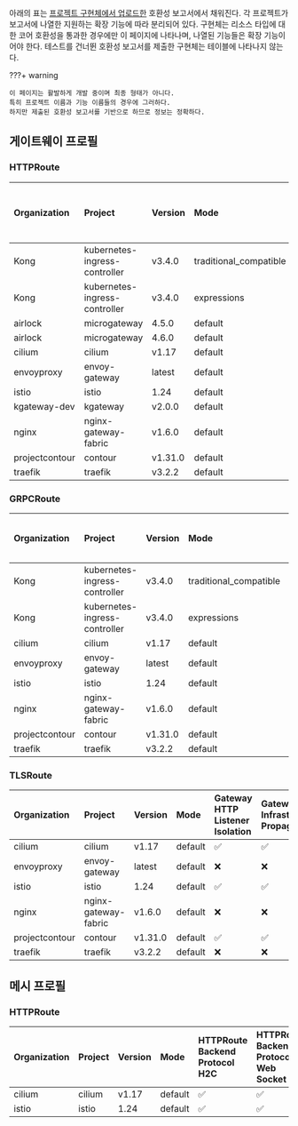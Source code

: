 
아래의 표는 [프로젝트 구현체에서 업로드한](https://github.com/kubernetes-sigs/gateway-api/tree/main/conformance/reports) 호환성 보고서에서 채워진다. 각 프로젝트가 보고서에 나열한 지원하는 확장 기능에 따라 분리되어 있다.
구현체는 리소스 타입에 대한 코어 호환성을 통과한 경우에만 이 페이지에 나타나며, 나열된 기능들은 확장 기능이어야 한다. 테스트를 건너뛴 호환성 보고서를 제출한 구현체는 테이블에 나타나지 않는다.



???+ warning


    이 페이지는 활발하게 개발 중이며 최종 형태가 아니다.
    특히 프로젝트 이름과 기능 이름들의 경우에 그러하다.
    하지만 제출된 호환성 보고서를 기반으로 하므로 정보는 정확하다.


## 게이트웨이 프로필

### HTTPRoute

| Organization   | Project                       | Version   | Mode                   | HTTPRoute Host Rewrite   | HTTPRoute Path Rewrite   | HTTPRoute Response Header Modification   | HTTPRoute Method Matching   | HTTPRoute Query Param Matching   | Gateway Infrastructure Propagation   | Gateway Port 8080   | HTTPRoute Backend Protocol H2C   | HTTPRoute Backend Protocol Web Socket   | HTTPRoute Backend Timeout   | HTTPRoute Destination Port Matching   | HTTPRoute Parent Ref Port   | HTTPRoute Port Redirect   | HTTPRoute Request Timeout   | HTTPRoute Scheme Redirect   | HTTPRoute Path Redirect   | Gateway HTTP Listener Isolation   | Gateway Static Addresses   | HTTPRoute Backend Request Header Modification   | HTTPRoute Request Mirror   | HTTPRoute Request Multiple Mirrors   |
|:---------------|:------------------------------|:----------|:-----------------------|:-------------------------|:-------------------------|:-----------------------------------------|:----------------------------|:---------------------------------|:-------------------------------------|:--------------------|:---------------------------------|:----------------------------------------|:----------------------------|:--------------------------------------|:----------------------------|:--------------------------|:----------------------------|:----------------------------|:--------------------------|:----------------------------------|:---------------------------|:------------------------------------------------|:---------------------------|:-------------------------------------|
| Kong           | kubernetes-ingress-controller | v3.4.0    | traditional_compatible | :white_check_mark:       | :white_check_mark:       | :white_check_mark:                       | :white_check_mark:          | :white_check_mark:               | :x:                                  | :x:                 | :x:                              | :x:                                     | :x:                         | :x:                                   | :x:                         | :x:                       | :x:                         | :x:                         | :x:                       | :x:                               | :x:                        | :x:                                             | :x:                        | :x:                                  |
| Kong           | kubernetes-ingress-controller | v3.4.0    | expressions            | :white_check_mark:       | :white_check_mark:       | :white_check_mark:                       | :white_check_mark:          | :white_check_mark:               | :x:                                  | :x:                 | :x:                              | :x:                                     | :x:                         | :x:                                   | :x:                         | :x:                       | :x:                         | :x:                         | :x:                       | :x:                               | :x:                        | :x:                                             | :x:                        | :x:                                  |
| airlock        | microgateway                  | 4.5.0     | default                | :white_check_mark:       | :white_check_mark:       | :white_check_mark:                       | :white_check_mark:          | :white_check_mark:               | :white_check_mark:                   | :white_check_mark:  | :white_check_mark:               | :white_check_mark:                      | :white_check_mark:          | :white_check_mark:                    | :white_check_mark:          | :white_check_mark:        | :white_check_mark:          | :white_check_mark:          | :white_check_mark:        | :x:                               | :x:                        | :x:                                             | :x:                        | :x:                                  |
| airlock        | microgateway                  | 4.6.0     | default                | :white_check_mark:       | :white_check_mark:       | :white_check_mark:                       | :white_check_mark:          | :white_check_mark:               | :white_check_mark:                   | :white_check_mark:  | :white_check_mark:               | :white_check_mark:                      | :white_check_mark:          | :white_check_mark:                    | :white_check_mark:          | :white_check_mark:        | :white_check_mark:          | :white_check_mark:          | :white_check_mark:        | :x:                               | :x:                        | :x:                                             | :x:                        | :x:                                  |
| cilium         | cilium                        | v1.17     | default                | :white_check_mark:       | :white_check_mark:       | :white_check_mark:                       | :white_check_mark:          | :white_check_mark:               | :white_check_mark:                   | :white_check_mark:  | :white_check_mark:               | :white_check_mark:                      | :white_check_mark:          | :white_check_mark:                    | :x:                         | :white_check_mark:        | :white_check_mark:          | :white_check_mark:          | :white_check_mark:        | :white_check_mark:                | :white_check_mark:         | :white_check_mark:                              | :white_check_mark:         | :white_check_mark:                   |
| envoyproxy     | envoy-gateway                 | latest    | default                | :white_check_mark:       | :white_check_mark:       | :white_check_mark:                       | :white_check_mark:          | :white_check_mark:               | :x:                                  | :white_check_mark:  | :white_check_mark:               | :white_check_mark:                      | :white_check_mark:          | :white_check_mark:                    | :white_check_mark:          | :white_check_mark:        | :white_check_mark:          | :white_check_mark:          | :white_check_mark:        | :white_check_mark:                | :x:                        | :white_check_mark:                              | :white_check_mark:         | :white_check_mark:                   |
| istio          | istio                         | 1.24      | default                | :white_check_mark:       | :white_check_mark:       | :white_check_mark:                       | :white_check_mark:          | :white_check_mark:               | :white_check_mark:                   | :white_check_mark:  | :white_check_mark:               | :white_check_mark:                      | :white_check_mark:          | :white_check_mark:                    | :white_check_mark:          | :white_check_mark:        | :white_check_mark:          | :white_check_mark:          | :white_check_mark:        | :white_check_mark:                | :white_check_mark:         | :white_check_mark:                              | :white_check_mark:         | :white_check_mark:                   |
| kgateway-dev   | kgateway                      | v2.0.0    | default                | :white_check_mark:       | :white_check_mark:       | :white_check_mark:                       | :white_check_mark:          | :white_check_mark:               | :x:                                  | :x:                 | :white_check_mark:               | :x:                                     | :x:                         | :x:                                   | :x:                         | :white_check_mark:        | :x:                         | :white_check_mark:          | :white_check_mark:        | :x:                               | :x:                        | :x:                                             | :white_check_mark:         | :x:                                  |
| nginx          | nginx-gateway-fabric          | v1.6.0    | default                | :white_check_mark:       | :white_check_mark:       | :white_check_mark:                       | :white_check_mark:          | :white_check_mark:               | :x:                                  | :white_check_mark:  | :x:                              | :x:                                     | :x:                         | :x:                                   | :x:                         | :white_check_mark:        | :x:                         | :white_check_mark:          | :white_check_mark:        | :x:                               | :x:                        | :x:                                             | :x:                        | :x:                                  |
| projectcontour | contour                       | v1.31.0   | default                | :white_check_mark:       | :white_check_mark:       | :white_check_mark:                       | :white_check_mark:          | :white_check_mark:               | :white_check_mark:                   | :white_check_mark:  | :white_check_mark:               | :white_check_mark:                      | :white_check_mark:          | :white_check_mark:                    | :white_check_mark:          | :white_check_mark:        | :white_check_mark:          | :white_check_mark:          | :white_check_mark:        | :white_check_mark:                | :white_check_mark:         | :white_check_mark:                              | :white_check_mark:         | :white_check_mark:                   |
| traefik        | traefik                       | v3.2.2    | default                | :white_check_mark:       | :white_check_mark:       | :white_check_mark:                       | :white_check_mark:          | :white_check_mark:               | :x:                                  | :white_check_mark:  | :white_check_mark:               | :white_check_mark:                      | :x:                         | :white_check_mark:                    | :x:                         | :white_check_mark:        | :x:                         | :white_check_mark:          | :white_check_mark:        | :x:                               | :x:                        | :x:                                             | :x:                        | :x:                                  |

### GRPCRoute

| Organization   | Project                       | Version   | Mode                   | Gateway HTTP Listener Isolation   | Gateway Infrastructure Propagation   | Gateway Port 8080   | Gateway Static Addresses   |
|:---------------|:------------------------------|:----------|:-----------------------|:----------------------------------|:-------------------------------------|:--------------------|:---------------------------|
| Kong           | kubernetes-ingress-controller | v3.4.0    | traditional_compatible | :x:                               | :x:                                  | :x:                 | :x:                        |
| Kong           | kubernetes-ingress-controller | v3.4.0    | expressions            | :x:                               | :x:                                  | :x:                 | :x:                        |
| cilium         | cilium                        | v1.17     | default                | :white_check_mark:                | :white_check_mark:                   | :white_check_mark:  | :white_check_mark:         |
| envoyproxy     | envoy-gateway                 | latest    | default                | :x:                               | :x:                                  | :x:                 | :x:                        |
| istio          | istio                         | 1.24      | default                | :white_check_mark:                | :white_check_mark:                   | :white_check_mark:  | :white_check_mark:         |
| nginx          | nginx-gateway-fabric          | v1.6.0    | default                | :x:                               | :x:                                  | :x:                 | :x:                        |
| projectcontour | contour                       | v1.31.0   | default                | :white_check_mark:                | :white_check_mark:                   | :white_check_mark:  | :white_check_mark:         |
| traefik        | traefik                       | v3.2.2    | default                | :x:                               | :x:                                  | :x:                 | :x:                        |

### TLSRoute

| Organization   | Project              | Version   | Mode    | Gateway HTTP Listener Isolation   | Gateway Infrastructure Propagation   | Gateway Port 8080   | Gateway Static Addresses   |
|:---------------|:---------------------|:----------|:--------|:----------------------------------|:-------------------------------------|:--------------------|:---------------------------|
| cilium         | cilium               | v1.17     | default | :white_check_mark:                | :white_check_mark:                   | :white_check_mark:  | :white_check_mark:         |
| envoyproxy     | envoy-gateway        | latest    | default | :x:                               | :x:                                  | :x:                 | :x:                        |
| istio          | istio                | 1.24      | default | :white_check_mark:                | :white_check_mark:                   | :white_check_mark:  | :white_check_mark:         |
| nginx          | nginx-gateway-fabric | v1.6.0    | default | :x:                               | :x:                                  | :x:                 | :x:                        |
| projectcontour | contour              | v1.31.0   | default | :white_check_mark:                | :white_check_mark:                   | :white_check_mark:  | :white_check_mark:         |
| traefik        | traefik              | v3.2.2    | default | :x:                               | :x:                                  | :x:                 | :x:                        |

## 메시 프로필

### HTTPRoute

| Organization   | Project   | Version   | Mode    | HTTPRoute Backend Protocol H2C   | HTTPRoute Backend Protocol Web Socket   | HTTPRoute Backend Request Header Modification   | HTTPRoute Backend Timeout   | HTTPRoute Destination Port Matching   | HTTPRoute Host Rewrite   | HTTPRoute Method Matching   | HTTPRoute Path Redirect   | HTTPRoute Path Rewrite   | HTTPRoute Port Redirect   | HTTPRoute Query Param Matching   | HTTPRoute Request Mirror   | HTTPRoute Request Multiple Mirrors   | HTTPRoute Request Timeout   | HTTPRoute Response Header Modification   | HTTPRoute Scheme Redirect   | Mesh Cluster IP Matching   | HTTPRoute Parent Ref Port   | Mesh Consumer Route   |
|:---------------|:----------|:----------|:--------|:---------------------------------|:----------------------------------------|:------------------------------------------------|:----------------------------|:--------------------------------------|:-------------------------|:----------------------------|:--------------------------|:-------------------------|:--------------------------|:---------------------------------|:---------------------------|:-------------------------------------|:----------------------------|:-----------------------------------------|:----------------------------|:---------------------------|:----------------------------|:----------------------|
| cilium         | cilium    | v1.17     | default | :white_check_mark:               | :white_check_mark:                      | :white_check_mark:                              | :white_check_mark:          | :white_check_mark:                    | :white_check_mark:       | :white_check_mark:          | :white_check_mark:        | :white_check_mark:       | :white_check_mark:        | :white_check_mark:               | :white_check_mark:         | :white_check_mark:                   | :white_check_mark:          | :white_check_mark:                       | :white_check_mark:          | :white_check_mark:         | :x:                         | :x:                   |
| istio          | istio     | 1.24      | default | :white_check_mark:               | :white_check_mark:                      | :white_check_mark:                              | :white_check_mark:          | :white_check_mark:                    | :white_check_mark:       | :white_check_mark:          | :white_check_mark:        | :white_check_mark:       | :white_check_mark:        | :white_check_mark:               | :white_check_mark:         | :white_check_mark:                   | :white_check_mark:          | :white_check_mark:                       | :white_check_mark:          | :x:                        | :white_check_mark:          | :white_check_mark:    |